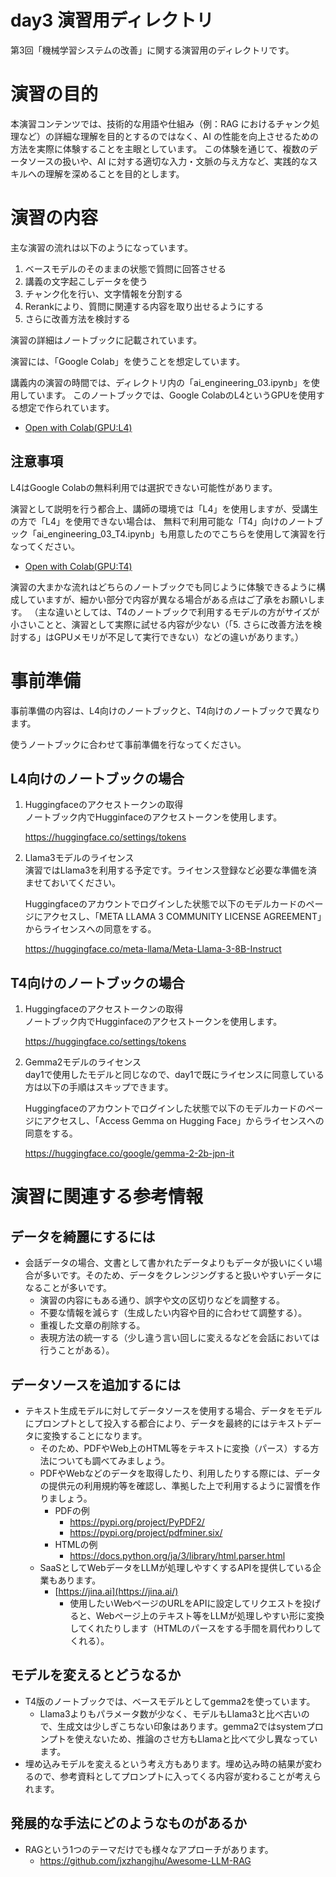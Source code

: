 # day3 演習用ディレクトリ

第3回「機械学習システムの改善」に関する演習用のディレクトリです。

# 演習の目的

本演習コンテンツでは、技術的な用語や仕組み（例：RAG におけるチャンク処理など）の詳細な理解を目的とするのではなく、AI の性能を向上させるための方法を実際に体験することを主眼としています。
この体験を通じて、複数のデータソースの扱いや、AI に対する適切な入力・文脈の与え方など、実践的なスキルへの理解を深めることを目的とします。

# 演習の内容
主な演習の流れは以下のようになっています。

1. ベースモデルのそのままの状態で質問に回答させる
2. 講義の文字起こしデータを使う
3. チャンク化を行い、文字情報を分割する
4. Rerankにより、質問に関連する内容を取り出せるようにする
5. さらに改善方法を検討する

演習の詳細はノートブックに記載されています。

演習には、「Google Colab」を使うことを想定しています。

講義内の演習の時間では、ディレクトリ内の「ai_engineering_03.ipynb」を使用しています。
このノートブックでは、Google ColabのL4というGPUを使用する想定で作られています。

- [Open with Colab(GPU:L4)](https://colab.research.google.com/github/tshigata/lecture-ai-engineering/blob/master/day3/ai_engineering_03.ipynb)

## 注意事項
L4はGoogle Colabの無料利用では選択できない可能性があります。

演習として説明を行う都合上、講師の環境では「L4」を使用しますが、受講生の方で「L4」を使用できない場合は、
無料で利用可能な「T4」向けのノートブック「ai_engineering_03_T4.ipynb」も用意したのでこちらを使用して演習を行なってください。

- [Open with Colab(GPU:T4)](https://colab.research.google.com/github/tshigata/lecture-ai-engineering/blob/master/day3/ai_engineering_03_T4.ipynb)

演習の大まかな流れはどちらのノートブックでも同じように体験できるように構成していますが、細かい部分で内容が異なる場合がある点はご了承をお願いします。
（主な違いとしては、T4のノートブックで利用するモデルの方がサイズが小さいことと、演習として実際に試せる内容が少ない（「5. さらに改善方法を検討する」はGPUメモリが不足して実行できない）などの違いがあります。）

# 事前準備
事前準備の内容は、L4向けのノートブックと、T4向けのノートブックで異なります。

使うノートブックに合わせて事前準備を行なってください。

## L4向けのノートブックの場合
1. Huggingfaceのアクセストークンの取得  
    ノートブック内でHugginfaceのアクセストークンを使用します。

    https://huggingface.co/settings/tokens

2. Llama3モデルのライセンス  
    演習ではLlama3を利用する予定です。ライセンス登録など必要な準備を済ませておいてください。

    Huggingfaceのアカウントでログインした状態で以下のモデルカードのページにアクセスし、「META LLAMA 3 COMMUNITY LICENSE AGREEMENT」からライセンスへの同意をする。

    https://huggingface.co/meta-llama/Meta-Llama-3-8B-Instruct

## T4向けのノートブックの場合
1. Huggingfaceのアクセストークンの取得  
    ノートブック内でHugginfaceのアクセストークンを使用します。

    https://huggingface.co/settings/tokens

2. Gemma2モデルのライセンス  
    day1で使用したモデルと同じなので、day1で既にライセンスに同意している方は以下の手順はスキップできます。

    Huggingfaceのアカウントでログインした状態で以下のモデルカードのページにアクセスし、「Access Gemma on Hugging Face」からライセンスへの同意をする。

    https://huggingface.co/google/gemma-2-2b-jpn-it

# 演習に関連する参考情報

## データを綺麗にするには
- 会話データの場合、文書として書かれたデータよりもデータが扱いにくい場合が多いです。そのため、データをクレンジングすると扱いやすいデータになることが多いです。
    - 演習の内容にもある通り、誤字や文の区切りなどを調整する。
    - 不要な情報を減らす（生成したい内容や目的に合わせて調整する）。
    - 重複した文章の削除する。
    - 表現方法の統一する（少し違う言い回しに変えるなどを会話においては行うことがある）。
    
## データソースを追加するには
- テキスト生成モデルに対してデータソースを使用する場合、データをモデルにプロンプトとして投入する都合により、データを最終的にはテキストデータに変換することになります。
    - そのため、PDFやWeb上のHTML等をテキストに変換（パース）する方法についても調べてみましょう。
    - PDFやWebなどのデータを取得したり、利用したりする際には、データの提供元の利用規約等を確認し、準拠した上で利用するように習慣を作りましょう。
        - PDFの例
            - https://pypi.org/project/PyPDF2/
            - https://pypi.org/project/pdfminer.six/
        - HTMLの例
            - https://docs.python.org/ja/3/library/html.parser.html
    - SaaSとしてWebデータをLLMが処理しやすくするAPIを提供している企業もあります。
        - [https://jina.ai](https://jina.ai/)
            - 使用したいWebページのURLをAPIに設定してリクエストを投げると、Webページ上のテキスト等をLLMが処理しやすい形に変換してくれたりします（HTMLのパースをする手間を肩代わりしてくれる）。

## モデルを変えるとどうなるか
- T4版のノートブックでは、ベースモデルとしてgemma2を使っています。
    - Llama3よりもパラメータ数が少なく、モデルもLlama3と比べ古いので、生成文は少しぎこちない印象はあります。gemma2ではsystemプロンプトを使えないため、推論のさせ方もLlamaと比べて少し異なっています。
- 埋め込みモデルを変えるという考え方もあります。埋め込み時の結果が変わるので、参考資料としてプロンプトに入ってくる内容が変わることが考えられます。

## 発展的な手法にどのようなものがあるか
- RAGという1つのテーマだけでも様々なアプローチがあります。
    - https://github.com/jxzhangjhu/Awesome-LLM-RAG
